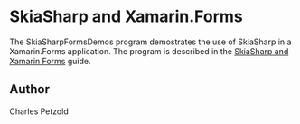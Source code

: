 SkiaSharp and Xamarin.Forms
================

The SkiaSharpFormsDemos program demostrates the use of SkiaSharp in a Xamarin.Forms application. The program is described in the [SkiaSharp and Xamarin Forms](https://developer.xamarin.com/guides/xamarin-forms/advanced/skiasharp/) guide.

Author
------
Charles Petzold